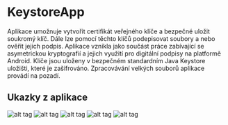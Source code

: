 # KeystoreApp
Aplikace umožnuje vytvořit certifikát veřejného klíče a bezpečné uložit soukromý klíč. Dále lze pomocí těchto klíčů podepisovat soubory
a nebo ověřit jejich podpis. Aplikace vznikla jako součást práce zabívající se asymetrickou kryptografií a jejich využití pro digitální
podpisy na platformě Android. Klíče jsou uloženy v bezpečném standardním Java Keystore uložišti, které je zašifrováno. Zpracovávání velkých
souborů aplikace provádí na pozadí. 

Ukazky z aplikace
------------------
![alt tag](http://s10.postimg.org/6n40gwyp5/Screenshot1.png)
![alt tag](http://s10.postimg.org/jsjin0skp/Screenshot2.png)
![alt tag](http://s10.postimg.org/hwwqbv3qh/Screenshot3.png)
![alt tag](http://s10.postimg.org/9fx80xz1l/Screenshot4.png)
![alt tag](http://s10.postimg.org/mnwltvwkp/Screenshot5.png)
